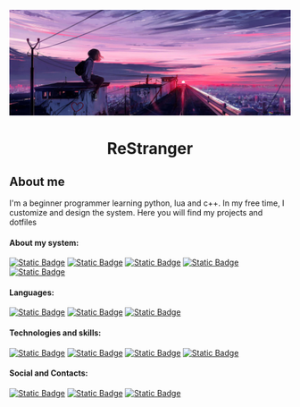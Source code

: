 <p align="center">
  <img src="./assets/img/back.jpg" alt="BackGroung IMG"/>
</p>

# <p align="center">ReStranger</p>
## About me
I'm a beginner programmer learning python, lua and c++. In my free time, I customize and design the system. Here you will find my projects and dotfiles

#### About my system:
[![Static Badge](https://img.shields.io/badge/ArchLinux-191724?style=for-the-badge&logo=archlinux)](https://archlinux.org/)
[![Static Badge](https://img.shields.io/badge/VoidLinux-191724?style=for-the-badge&logo=voidlinux)](https://voidlinux.org/)
[![Static Badge](https://img.shields.io/badge/bspwm-191724?style=for-the-badge&logo=bspwm)](https://github.com/baskerville/bspwm)
[![Static Badge](https://img.shields.io/badge/dwm-191724?style=for-the-badge&logo=dwm)](https://dwm.suckless.org/)
[![Static Badge](https://img.shields.io/badge/NeoVim-191724?style=for-the-badge&logo=neovim)](https://neovim.io/)

#### Languages:
[![Static Badge](https://img.shields.io/badge/Python-191724?style=for-the-badge&logo=python)](https://www.python.org/)
[![Static Badge](https://img.shields.io/badge/Lua-191724?style=for-the-badge&logo=lua)](https://www.lua.org/)
[![Static Badge](https://img.shields.io/badge/Bash-191724?style=for-the-badge&logo=gnubash)](https://www.gnu.org/software/bash/)

#### Technologies and skills:
[![Static Badge](https://img.shields.io/badge/Linux-191724?style=for-the-badge&logo=linux)](https://www.linux.org/)
[![Static Badge](https://img.shields.io/badge/git-191724?style=for-the-badge&logo=git)](https://git-scm.com/)
[![Static Badge](https://img.shields.io/badge/html-191724?style=for-the-badge&logo=html5)](https://html.spec.whatwg.org/multipage/)
[![Static Badge](https://img.shields.io/badge/flat-191724?style=for-the-badge&logo=flat)](https://flet.dev/)

#### Social and Contacts:
[![Static Badge](https://img.shields.io/badge/telegram-191724?style=for-the-badge&logo=telegram)](https://t.me/ReStranger)
[![Static Badge](https://img.shields.io/badge/discord-191724?style=for-the-badge&logo=discord)](https://discord.gg/DQkj2xNZ)
[![Static Badge](https://img.shields.io/badge/reddit-191724?style=for-the-badge&logo=reddit)](https://www.reddit.com/user/ReStrangeR_GG)

